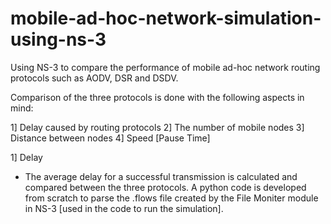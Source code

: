 # mobile-ad-hoc-network-simulation-using-ns-3

Using NS-3 to compare the performance of mobile ad-hoc network routing protocols such as AODV, DSR and DSDV.

Comparison of the three protocols is done with the following aspects in mind: 

1] Delay caused by routing protocols
2] The number of mobile nodes
3] Distance between nodes
4] Speed [Pause Time]

1] Delay

- The average delay for a successful transmission is calculated and compared between the three protocols. A python code is developed from scratch to parse the .flows file created by the File Moniter module in NS-3 [used in the code to run the simulation].

